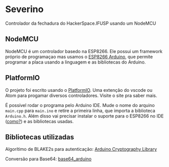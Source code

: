 # Severino
Controlador da fechadura do HackerSpace.IFUSP usando um NodeMCU

## NodeMCU
NodeMCU é um controlador basedo na ESP8266. Ele possui um framework próprio de programaçao mas usamos o [ESP8266 Arduino](https://arduino-esp8266.readthedocs.io/en/2.5.0-beta1/index.html), que permite programar a placa usando a linguagem e as bibliotecas do Arduino.

## PlatformIO
O projeto foi escrito usando o [PlatformIO](https://platformio.org/install). Uma extenção do vscode ou Atom para progamar diversos controladores. Visite o site pra saber mais.

É possível rodar o programa pelo Arduino IDE. Mude o nome do arquino ``main.cpp`` para ``main.ino`` e retire a primeira linha, que importa a biblioteca ``Arduino.h``. Além disso vai precisar instalar o suporte para o ESP8266 no IDE ([como?](https://arduino-esp8266.readthedocs.io/en/2.5.0-beta1/installing.html)) e as bibliotecas usadas.

## Bibliotecas utilizadas
Algorítimo de BLAKE2s para autenticação: [Arduino Cryptography Library](https://rweather.github.io/arduinolibs/crypto.html)

Conversão para Base64: [base64_arduino](https://github.com/adamvr/arduino-base64)
